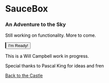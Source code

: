 # SauceBox
### An Adventure to the Sky



<style>
  canvas {
    background-color: #B4FBB4;
    border: 1px solid black;
  }
  p {color: black}
</style>

<body>
  <p>Still working on functionality. More to come.</p>
  <canvas id="myCanvas" width="400px" height="600px"></canvas>
  <input type="button" id="button" value="I'm Ready!"></input>
  <script src="game.js"></script>
  <p>This is a Will Campbell work in progress.</p>
  <p>Special thanks to Pascal King for ideas and fren</p>
</body>

[Back to the Castle](https://whcampbell.github.io/Ivys-Castle/)
